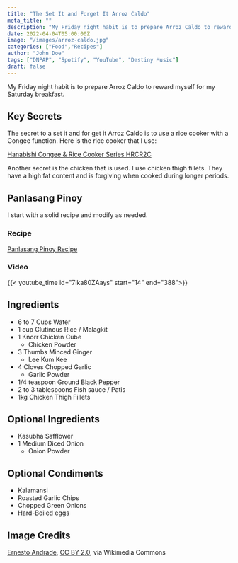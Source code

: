 ```yaml
---
title: "The Set It and Forget It Arroz Caldo"
meta_title: ""
description: "My Friday night habit is to prepare Arroz Caldo to reward myself for my Saturday breakfast."
date: 2022-04-04T05:00:00Z
image: "/images/arroz-caldo.jpg"
categories: ["Food","Recipes"]
author: "John Doe"
tags: ["DNPAP", "Spotify", "YouTube", "Destiny Music"]
draft: false
---
```

My Friday night habit is to prepare Arroz Caldo to reward myself for my Saturday breakfast.

## Key Secrets

The secret to a set it and for get it Arroz Caldo is to use a rice cooker with a Congee function. Here is the rice cooker that I use:

[Hanabishi Congee & Rice Cooker Series HRCR2C](https://myhanabishi.com/collections/rice-cookers-3/products/rice-cooker-hrc-r2c?variant=45693133881625)

Another secret is the chicken that is used. I use chicken thigh fillets. They have a high fat content and is forgiving when cooked during longer periods.

## Panlasang Pinoy

I start with a solid recipe and modify as needed.

### Recipe

[Panlasang Pinoy Recipe](https://panlasangpinoy.com/chicken-arroz-caldo-recipe-glutinous-rice-porridge/)

### Video

{{< youtube_time id="7lka80ZAays" start="14" end="388">}}

## Ingredients
* 6 to 7 Cups Water
* 1 cup Glutinous Rice / Malagkit
* 1 Knorr Chicken Cube
    * Chicken Powder
* 3 Thumbs Minced Ginger
    * Lee Kum Kee
* 4 Cloves Chopped Garlic
    * Garlic Powder
* 1/4 teaspoon Ground Black Pepper
* 2 to 3 tablespoons Fish sauce / Patis
* 1kg Chicken Thigh Fillets

## Optional Ingredients
* Kasubha Safflower
* 1 Medium Diced Onion
    * Onion Powder

## Optional Condiments
* Kalamansi
* Roasted Garlic Chips
* Chopped Green Onions
* Hard-Boiled eggs


## Image Credits

<a href="https://commons.wikimedia.org/wiki/File:Home_-_Dinner.jpg">Ernesto Andrade</a>, <a href="https://creativecommons.org/licenses/by/2.0">CC BY 2.0</a>, via Wikimedia Commons